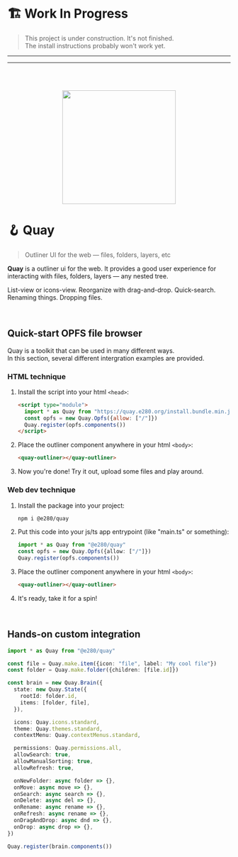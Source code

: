 
# 🏗️ Work In Progress
> This project is under construction. It's not finished.  
> The install instructions probably won't work yet.  

---
---

<br/><br/>

<div align="center"><img alt="" width=256 src="https://i.imgur.com/tranhbs.png"/></div>

# 🪝 Quay
> Outliner UI for the web — files, folders, layers, etc

**Quay** is a outliner ui for the web. It provides a good user experience for interacting with files, folders, layers — any nested tree.

List-view or icons-view. Reorganize with drag-and-drop. Quick-search. Renaming things. Dropping files.

<br/>

## Quick-start OPFS file browser

Quay is a toolkit that can be used in many different ways.  
In this section, several different intergration examples are provided.  

### HTML technique
1. Install the script into your html `<head>`:
    ```html
    <script type="module">
      import * as Quay from "https://quay.e280.org/install.bundle.min.js"
      const opfs = new Quay.Opfs({allow: ["/"]})
      Quay.register(opfs.components())
    </script>
    ```
1. Place the outliner component anywhere in your html `<body>`:
    ```html
    <quay-outliner></quay-outliner>
    ```
1. Now you're done! Try it out, upload some files and play around.

### Web dev technique
1. Install the package into your project:
    ```sh
    npm i @e280/quay
    ```
1. Put this code into your js/ts app entrypoint (like "main.ts" or something):
    ```ts
    import * as Quay from "@e280/quay"
    const opfs = new Quay.Opfs({allow: ["/"]})
    Quay.register(opfs.components())
    ```
1. Place the outliner component anywhere in your html `<body>`:
    ```html
    <quay-outliner></quay-outliner>
    ```
1. It's ready, take it for a spin!

<br/>

## Hands-on custom integration

```ts
import * as Quay from "@e280/quay"

const file = Quay.make.item({icon: "file", label: "My cool file"})
const folder = Quay.make.folder({children: [file.id]})

const brain = new Quay.Brain({
  state: new Quay.State({
    rootId: folder.id,
    items: [folder, file],
  }),

  icons: Quay.icons.standard,
  theme: Quay.themes.standard,
  contextMenu: Quay.contextMenus.standard,

  permissions: Quay.permissions.all,
  allowSearch: true,
  allowManualSorting: true,
  allowRefresh: true,

  onNewFolder: async folder => {},
  onMove: async move => {},
  onSearch: async search => {},
  onDelete: async del => {},
  onRename: async rename => {},
  onRefresh: async rename => {},
  onDragAndDrop: async dnd => {},
  onDrop: async drop => {},
})

Quay.register(brain.components())
```

